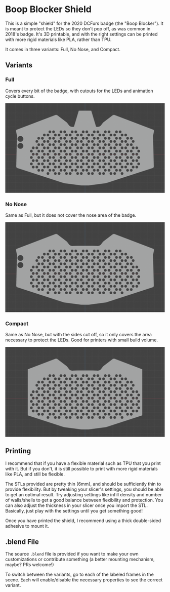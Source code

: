 # Boop Blocker Shield

This is a simple "shield" for the 2020 DCFurs badge (the "Boop Blocker"). It is meant to protect the LEDs so they don't pop off, as was common in 2018's badge. It's 3D printable, and with the right settings can be printed with more rigid materials like PLA, rather than TPU.

It comes in three variants: Full, No Nose, and Compact.

## Variants

### Full

Covers every bit of the badge, with cutouts for the LEDs and animation cycle buttons.

![](img/full.png)

### No Nose

Same as Full, but it does not cover the nose area of the badge.

![](img/no-nose.png)

### Compact

Same as No Nose, but with the sides cut off, so it only covers the area necessary to protect the LEDs. Good for printers with small build volume.

![](img/compact.png)

## Printing

I recommend that if you have a flexible material such as TPU that you print with it. But if you don't, it is still possible to print with more rigid materials like PLA, and still be flexible.

The STLs provided are pretty thin (6mm), and should be sufficiently thin to provide flexibility. But by tweaking your slicer's settings, you should be able to get an optimal result. Try adjusting settings like infill density and number of walls/shells to get a good balance between flexibility and protection. You can also adjust the thickness in your slicer once you import the STL. Basically, just play with the settings until you get something good!

Once you have printed the shield, I recommend using a thick double-sided adhesive to mount it.

## .blend File

The source `.blend` file is provided if you want to make your own customizations or contribute something (a better mounting mechanism, maybe? PRs welcome!)

To switch between the variants, go to each of the labeled frames in the scene. Each will enable/disable the necessary properties to see the correct variant.